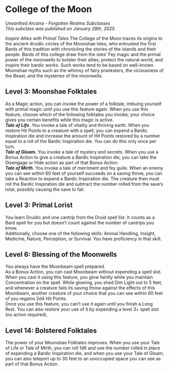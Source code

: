 # College of the Moon
*Unearthed Arcana - Forgotten Realms Subclasses*  
*This subclass was published on January 28th, 2025.*  

*Inspire Allies with Primal Tales*
The College of the Moon traces its origins to the ancient druidic circles of the Moonshae Isles, who entrusted the first Bards of this tradition with chronicling the stories of the islands and their people. Bards of this college draw from the isles’ Fey magic and the primal power of the moonwells to bolster their allies, protect the natural world, and inspire their bardic works. Such works tend to be based on well-known Moonshae myths such as the whimsy of fairy pranksters, the viciousness of the Beast, and the mysteries of the moonwells.

## Level 3: Moonshae Folktales
As a Magic action, you can invoke the power of a folktale, imbuing yourself with primal magic until you use this feature again. When you use this feature, choose which of the following folktales you invoke; your choice gives you certain benefits while this magic is active.  
***Tale of Life.*** You invoke a tale of vitality and thriving earth. When you restore Hit Points to a creature with a spell, you can expend a Bardic Inspiration die and increase the amount of Hit Points restored by a number equal to a roll of the Bardic Inspiration die. You can do this only once per turn.  
***Tale of Gloam.*** You invoke a tale of mystery and secrets. When you use a Bonus Action to give a creature a Bardic Inspiration die, you can take the Disengage or Hide action as part of that Bonus Action.  
***Tale of Mirth.*** You invoke a tale of merriment and fey guile. When an enemy you can see within 60 feet of yourself succeeds on a saving throw, you can take a Reaction to expend a Bardic Inspiration die. The creature then must roll the Bardic Inspiration die and subtract the number rolled from the save’s total, possibly causing the save to fail.

## Level 3: Primal Lorist
You learn Druidic and one cantrip from the Druid spell list. It counts as a Bard spell for you but doesn't count against the number of cantrips you know.  
Additionally, choose one of the following skills: Animal Handling, Insight, Medicine, Nature, Perception, or Survival. You have proficiency in that skill.

## Level 6: Blessing of the Moonwells
You always have the Moonbeam spell prepared.  
As a Bonus Action, you can cast Moonbeam without expending a spell slot. When you cast it using this feature, you glow faintly while you maintain Concentration on the spell. While glowing, you shed Dim Light out to 5 feet, and whenever a creature fails its saving throw against the effects of this Moonbeam, another creature of your choice that you can see within 60 feet of you regains 2d4 Hit Points.  
Once you use this feature, you can't use it again until you finish a Long Rest. You can also restore your use of it by expending a level 3+ spell slot (no action required).

## Level 14: Bolstered Folktales
The power of your Moonshae Folktales improves. When you use your Tale of Life or Tale of Mirth, you can roll 1d6 and use the number rolled in place of expending a Bardic Inspiration die, and when you use your Tale of Gloam, you can also teleport up to 30 feet to an unoccupied space you can see as part of that Bonus Action.